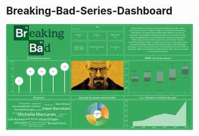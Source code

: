 # Breaking-Bad-Series-Dashboard
![image alt](https://github.com/Kalisetti-dileep/Breaking-Bad-Series-Dashboard/blob/4ff12424218689a249c0c9f832dba86833fe5ac7/Final%20project%20img.png)

